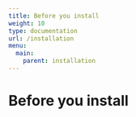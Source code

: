 ```yaml
---
title: Before you install
weight: 10
type: documentation
url: /installation
menu:
  main:
    parent: installation
---
```


# Before you install



